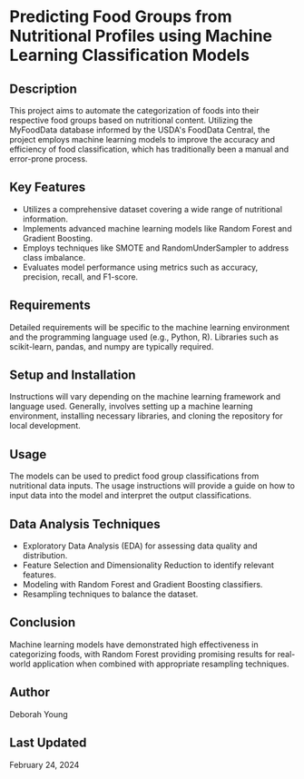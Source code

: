 # Predicting Food Groups from Nutritional Profiles using Machine Learning Classification Models

## Description
This project aims to automate the categorization of foods into their respective food groups based on nutritional content. Utilizing the MyFoodData database informed by the USDA's FoodData Central, the project employs machine learning models to improve the accuracy and efficiency of food classification, which has traditionally been a manual and error-prone process.

## Key Features
- Utilizes a comprehensive dataset covering a wide range of nutritional information.
- Implements advanced machine learning models like Random Forest and Gradient Boosting.
- Employs techniques like SMOTE and RandomUnderSampler to address class imbalance.
- Evaluates model performance using metrics such as accuracy, precision, recall, and F1-score.

## Requirements
Detailed requirements will be specific to the machine learning environment and the programming language used (e.g., Python, R). Libraries such as scikit-learn, pandas, and numpy are typically required.

## Setup and Installation
Instructions will vary depending on the machine learning framework and language used. Generally, involves setting up a machine learning environment, installing necessary libraries, and cloning the repository for local development.

## Usage
The models can be used to predict food group classifications from nutritional data inputs. The usage instructions will provide a guide on how to input data into the model and interpret the output classifications.

## Data Analysis Techniques
- Exploratory Data Analysis (EDA) for assessing data quality and distribution.
- Feature Selection and Dimensionality Reduction to identify relevant features.
- Modeling with Random Forest and Gradient Boosting classifiers.
- Resampling techniques to balance the dataset.

## Conclusion
Machine learning models have demonstrated high effectiveness in categorizing foods, with Random Forest providing promising results for real-world application when combined with appropriate resampling techniques.


## Author
Deborah Young

## Last Updated
February 24, 2024
